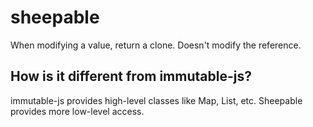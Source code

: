 # sheepable
When modifying a value, return a clone. Doesn't modify the reference.

## How is it different from immutable-js?
immutable-js provides high-level classes like Map, List, etc. Sheepable provides more low-level access.

